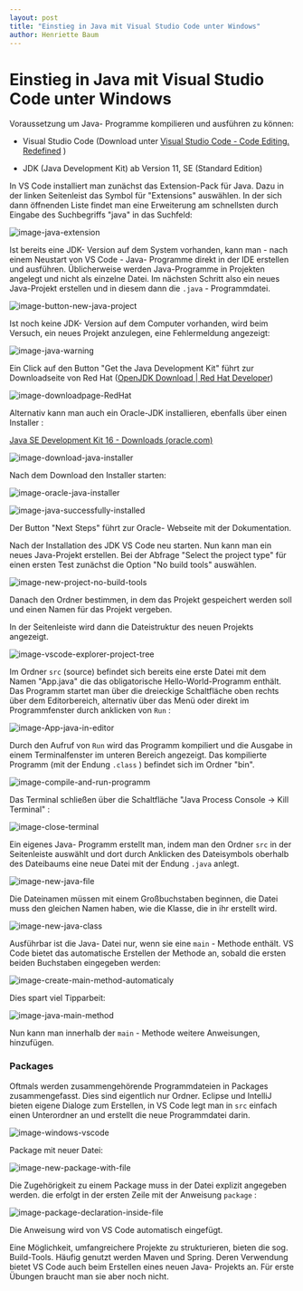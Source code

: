 ```yaml
---
layout: post
title: "Einstieg in Java mit Visual Studio Code unter Windows"
author: Henriette Baum
---
```


# Einstieg in Java mit Visual Studio Code unter Windows 

Voraussetzung um Java- Programme kompilieren und ausführen zu können:

- Visual Studio Code (Download unter [Visual Studio Code - Code Editing. Redefined](https://code.visualstudio.com/) )

- JDK (Java Development Kit) ab Version 11, SE (Standard Edition)

  

In VS Code installiert man zunächst das Extension-Pack für Java. Dazu in der linken Seitenleist das Symbol für "Extensions" auswählen. In der sich dann öffnenden Liste findet man eine Erweiterung am schnellsten durch Eingabe des Suchbegriffs "java" in das Suchfeld:

![image-java-extension](/assets/images/java-vscode-win/image-20210818233000265.png)

Ist bereits eine JDK- Version auf dem System vorhanden, kann man - nach einem Neustart von VS Code - Java- Programme direkt in der IDE erstellen und ausführen. Üblicherweise werden Java-Programme in Projekten angelegt und nicht als einzelne Datei.  Im nächsten Schritt also ein neues Java-Projekt erstellen und in diesem dann die `.java` - Programmdatei.



![image-button-new-java-project](/assets/images/java-vscode-win/image-20210819002851988.png)

Ist noch keine JDK- Version auf dem Computer vorhanden, wird beim Versuch, ein neues Projekt anzulegen, eine Fehlermeldung angezeigt:

![image-java-warning](/assets/images/java-vscode-win/image-20210819003143243.png)

Ein Click auf den Button "Get the Java Development Kit" führt zur Downloadseite von Red Hat ([OpenJDK Download | Red Hat Developer](https://developers.redhat.com/products/openjdk/download?sc_cid=701f2000000RWTnAAO))

![image-downloadpage-RedHat](/assets/images/java-vscode-win/image-20210819004026817.png)

Alternativ kann man auch ein Oracle-JDK installieren, ebenfalls über einen Installer :

[Java SE Development Kit 16 - Downloads (oracle.com)](https://www.oracle.com/java/technologies/javase-jdk16-downloads.html)

![image-download-java-installer](/assets/images/java-vscode-win/image-20210819000731235.png)

Nach dem Download den Installer starten:

![image-oracle-java-installer](/assets/images/java-vscode-win/image-20210819004507636.png)



![image-java-successfully-installed](/assets/images/java-vscode-win/image-20210819004629918.png)

Der Button "Next Steps" führt zur Oracle- Webseite mit der  Dokumentation.

Nach der Installation des JDK VS Code neu starten. Nun kann man ein neues Java-Projekt erstellen. Bei der Abfrage "Select the project type"  für einen ersten Test zunächst die Option "No build tools" auswählen.

![image-new-project-no-build-tools](/assets/images/java-vscode-win/image-20210819005727121.png)

Danach den Ordner bestimmen, in dem das Projekt gespeichert werden soll und einen Namen für das Projekt vergeben.

In der Seitenleiste wird dann die Dateistruktur des neuen Projekts angezeigt.

![image-vscode-explorer-project-tree](/assets/images/java-vscode-win/image-20210819010233424.png)

Im Ordner `src` (source) befindet sich bereits eine erste Datei mit dem Namen "App.java" die das obligatorische Hello-World-Programm enthält. Das Programm startet man über die dreieckige Schaltfläche oben rechts über dem Editorbereich, alternativ über das Menü oder direkt im Programmfenster durch anklicken von `Run` : 

![image-App-java-in-editor](/assets/images/java-vscode-win/image-20210819011237162.png)

Durch den Aufruf von `Run` wird das Programm kompiliert und die Ausgabe in einem Terminalfenster im unteren Bereich angezeigt. Das kompilierte Programm (mit der Endung `.class` ) befindet sich im Ordner "bin".

![image-compile-and-run-programm](/assets/images/java-vscode-win/image-20210819011914459.png)

Das Terminal schließen über die Schaltfläche "Java Process Console -> Kill Terminal" :

![image-close-terminal](/assets/images/java-vscode-win/image-20210819015516678.png)



Ein eigenes Java- Programm erstellt man, indem man den Ordner `src` in der Seitenleiste auswählt und dort durch Anklicken des Dateisymbols oberhalb des Dateibaums eine neue Datei mit der Endung `.java` anlegt.



![image-new-java-file](/assets/images/java-vscode-win/image-20210819020040944.png)

Die Dateinamen müssen mit einem Großbuchstaben beginnen, die Datei muss den gleichen Namen haben, wie die   Klasse, die in ihr erstellt wird.

![image-new-java-class](/assets/images/java-vscode-win/image-20210819020721358.png)

Ausführbar ist die Java- Datei nur, wenn sie eine `main` - Methode enthält. VS Code bietet das automatische Erstellen der Methode an, sobald die ersten beiden Buchstaben eingegeben werden:

![image-create-main-method-automaticaly](/assets/images/java-vscode-win/image-20210819021234346.png)

Dies spart viel Tipparbeit:

![image-java-main-method](/assets/images/java-vscode-win/image-20210819021413857.png)

Nun kann man innerhalb der `main` - Methode weitere Anweisungen, hinzufügen. 

### Packages

Oftmals werden zusammengehörende Programmdateien in Packages zusammengefasst. Dies sind eigentlich nur Ordner. Eclipse und IntelliJ bieten eigene Dialoge zum Erstellen, in VS Code legt man in `src` einfach einen Unterordner an und erstellt die neue Programmdatei darin. 

![image-windows-vscode](/assets/images/java-vscode-win/image-20210819022936309.png) 

Package mit neuer Datei:

![image-new-package-with-file](/assets/images/java-vscode-win/image-20210819022712510.png) 

Die Zugehörigkeit zu einem Package muss in der Datei explizit angegeben werden. die erfolgt in der ersten Zeile mit der Anweisung `package` :

![image-package-declaration-inside-file](/assets/images/java-vscode-win/image-20210819023405763.png)

Die Anweisung wird von VS Code automatisch eingefügt. 

Eine Möglichkeit, umfangreichere Projekte zu strukturieren, bieten die sog. Build-Tools. Häufig genutzt werden Maven und Spring.  Deren Verwendung bietet VS Code auch beim Erstellen eines neuen Java- Projekts an. Für erste Übungen braucht man sie aber noch nicht.